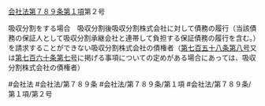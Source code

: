 [会社法第７８９条第１項](会社法＿＿＿＿第７８９条第１項)第２号

吸収分割をする場合　吸収分割後吸収分割株式会社に対して債務の履行（当該債務の保証人として吸収分割承継会社と連帯して負担する保証債務の履行を含む。）を請求することができない吸収分割株式会社の債権者（[第七百五十八条](会社法＿＿＿＿第７５８条)[第八号](会社法＿＿＿＿第７８９条第１項第８号)又は[第七百六十条](会社法＿＿＿＿第７６０条)[第七号](会社法＿＿＿＿第７８９条第１項第７号)に掲げる事項についての定めがある場合にあっては、吸収分割株式会社の債権者）


#会社法
#会社法/第７８９条
#会社法/第７８９条/第１項
#会社法/第７８９条/第１項/第２号
